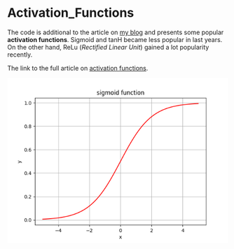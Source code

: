 # Activation_Functions
The code is additional to the article on [my blog](https://siegel.work/blog/) and presents some popular **activation functions**. Sigmoid and tanH became less popular in last years. On the other hand, ReLu (*Rectified Linear Unit*) gained a lot popularity recently.

The link to the full article on [activation functions](https://siegel.work/blog/ActivationFunctions/).


![**Sigmoid Function**](sigmoid.png)

